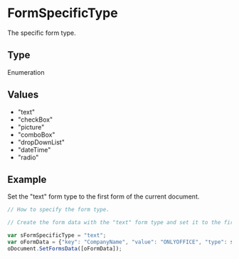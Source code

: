 # FormSpecificType

The specific form type.

## Type

Enumeration

## Values

- "text"
- "checkBox"
- "picture"
- "comboBox"
- "dropDownList"
- "dateTime"
- "radio"


## Example

Set the "text" form type to the first form of the current document.

```javascript editor-pdf
// How to specify the form type.

// Create the form data with the "text" form type and set it to the first form in the document.

var sFormSpecificType = "text";
var oFormData = {"key": "CompanyName", "value": "ONLYOFFICE", "type": sFormSpecificType};
oDocument.SetFormsData([oFormData]);
```
